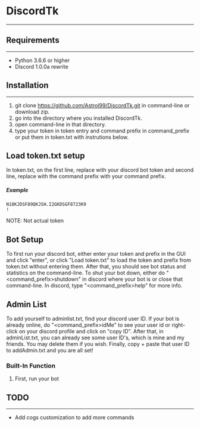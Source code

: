 # DiscordTk #
- - - - 

## Requirements ##
- - - -
* Python 3.6.6 or higher
* Discord 1.0.0a rewrite

## Installation ##
- - - -
1. git clone https://github.com/Astrol99/DiscordTk.git in command-line or download zip.
2. go into the directory where you installed DiscordTk. 
3. open command-line in that directory.
4. type your token in token entry and command prefix in command_prefix or put them in token.txt with instrutions below. 

## Load token.txt setup ##
In token.txt, on the first line, replace <Put Your Discord Token Here> with your discord bot token and second line, replace <Command Prefix Here> with the command prefix with your command prefix.

##### Example #####
```
N18KJDSF89QKJSH.I2GKDSGF8723K9
!
```
NOTE: Not actual token

## Bot Setup ##
To first run your discord bot, either enter your token and prefix in the GUI and click "enter", or click "Load token.txt" to load the token and prefix from token.txt without entering them. After that, you should see bot status and statistics on the command-line. To shut your bot down, either do "<command_prefix>shutdown" in discord where your bot is or close that command-line. In discord, type "<command_prefix>help" for more info.

## Admin List ##
To add yourself to adminlist.txt, find your discord user ID. 
If your bot is already online, do "<command_prefix>idMe" to see your user id or right-click on your discord profile and click on "copy ID".
After that, in adminList.txt, you can already see some user ID's, which is mine and my friends. You may delete them if you wish.
Finally, copy + paste that user ID to addAdmin.txt and you are all set!


### Built-In Function ###
1. First, run your bot 

## TODO ##
- - - -
* Add cogs customization to add more commands